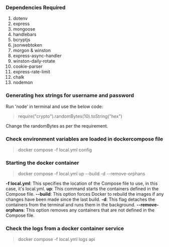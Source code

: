 ### Dependencies Required

1. dotenv
2. express
3. mongoose
4. handlebars
5. bcryptjs
6. jsonwebtoken
7. morgon & winston
8. express-async-handler
9. winston-daily-rotate
10. cookie-parser
11. express-rate-limit
12. chalk
13. nodemon

### Generating hex strings for username and password

Run 'node' in terminal and use the below code:

> require("crypto").randomBytes(10).toString("hex")

Change the randomBytes as per the requirement.

### Check environment variables are loaded in dockercompose file

> docker compose -f local.yml config

### Starting the docker container

> docker compose -f local.yml up --build -d --remove-orphans

**-f local.yml**: This specifies the location of the Compose file to use, in this case, it's local.yml.
**up**: This command starts the containers defined in the Compose file.
**--build**: This option forces Docker to rebuild the images if any changes have been made since the last build.
**-d**: This flag detaches the containers from the terminal and runs them in the background.
**--remove-orphans**: This option removes any containers that are not defined in the Compose file.

### Check the logs from a docker container service

> docker compose -f local.yml logs api

